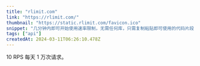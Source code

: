 ```yaml
---
title: "rlimit.com"
link: "https://rlimit.com/"
thumbnail: "https://static.rlimit.com/favicon.ico"
snippet: "几分钟内即可开始使用速率限制，无需任何库，只需复制粘贴即可使用的代码片段 🚀。"
tags: ["api"]
createdAt: 2024-03-11T06:26:10.478Z
---
```

10 RPS
每天 1 万次请求。

